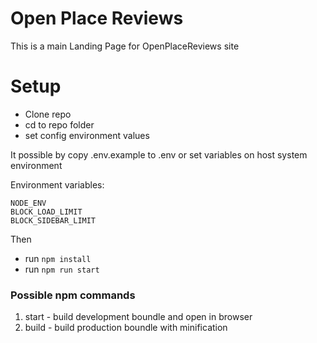 # Open Place Reviews
This is a main Landing Page for OpenPlaceReviews site

# Setup

* Clone repo
* cd to repo folder
* set config environment values
  
It possible by copy .env.example to .env 
or set variables on host system environment

Environment variables:
```.dotenv
NODE_ENV
BLOCK_LOAD_LIMIT
BLOCK_SIDEBAR_LIMIT
```

Then

* run ```npm install```
* run ```npm run start```

### Possible npm commands

1. start - build development boundle and open in browser
2. build - build production boundle with minification
